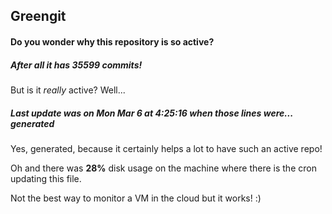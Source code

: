 ## Greengit

#### Do you wonder why this repository is so active?

##### After all it has 35599 commits!

But is it *really* active? Well...

##### Last update was on Mon Mar 6 at 4:25:16 when those lines were... generated

Yes, generated, because it certainly helps a lot to have such an active repo!

Oh and there was **28%** disk usage on the machine
where there is the cron updating this file.

Not the best way to monitor a VM in the cloud but it works! :)
